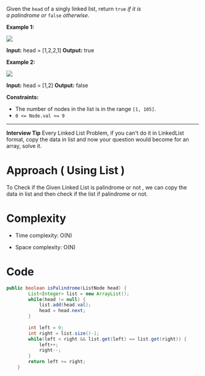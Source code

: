 Given the `head` of a singly linked list, return `true` _if it is a_ _palindrome_ _or_ `false` _otherwise_.

**Example 1:**

![](https://assets.leetcode.com/uploads/2021/03/03/pal1linked-list.jpg)

**Input:** head = [1,2,2,1]
**Output:** true

**Example 2:**

![](https://assets.leetcode.com/uploads/2021/03/03/pal2linked-list.jpg)

**Input:** head = [1,2]
**Output:** false

**Constraints:**

- The number of nodes in the list is in the range `[1, 105]`.
- `0 <= Node.val <= 9`

---------------------------------------------------------------------
**Interview Tip**
Every Linked List Problem, if you can't do it in LinkedList format, copy the data in list and now your question would become for an array, solve it.

# Approach ( Using List )

To Check if the Given Linked List is palindrome or not , we can copy the data in list and then check if the list if palindrome or not.

# Complexity

- Time complexity: O(N)

- Space complexity: O(N)

# Code

```java
public boolean isPalindrome(ListNode head) {
        List<Integer> list = new ArrayList();
        while(head != null) {
            list.add(head.val);
            head = head.next;
        }
        
        int left = 0;
        int right = list.size()-1;
        while(left < right && list.get(left) == list.get(right)) {
            left++;
            right--;
        }
        return left >= right;
    }
```
```


